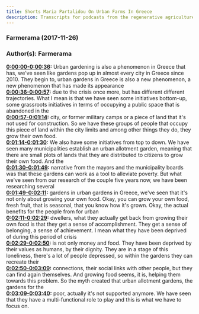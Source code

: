 ```yaml
---
title: Shorts Maria Partalidou On Urban Farms In Greece
description: Transcripts for podcasts from the regenerative agriculture space. Search and find episodes and timestamps.
---
```


### Farmerama  (2017-11-26)  
### Author(s): Farmerama  

**[0:00:00-0:00:36](https://soundcloud.com/farmerama-radio/short-maria-partalidou-on-urban-farms-in-greece#t=0:00:00):**  Urban gardening is also a phenomenon in Greece that has, we've seen like gardens  pop up in almost every city in Greece since 2010. They begin to, urban gardens  in Greece is also a new phenomenon, a new phenomenon that has made its appearance  
**[0:00:36-0:00:57](https://soundcloud.com/farmerama-radio/short-maria-partalidou-on-urban-farms-in-greece#t=0:00:36):**  due to the crisis once more, but has different different trajectories. What I  mean is that we have seen some initiatives bottom-up, some grassroots  initiatives in terms of occupying a public space that is abandoned in the  
**[0:00:57-0:01:14](https://soundcloud.com/farmerama-radio/short-maria-partalidou-on-urban-farms-in-greece#t=0:00:57):**  city, or former military camps or a piece of land that it's not used for  construction. So we have these groups of people that occupy this piece of land  within the city limits and among other things they do, they grow their own food.  
**[0:01:14-0:01:30](https://soundcloud.com/farmerama-radio/short-maria-partalidou-on-urban-farms-in-greece#t=0:01:14):**  We also have some initiatives from top to down. We have seen many municipalities  establish an urban allotment garden, meaning that there are small plots of  lands that they are distributed to citizens to grow their own food. And the  
**[0:01:30-0:01:49](https://soundcloud.com/farmerama-radio/short-maria-partalidou-on-urban-farms-in-greece#t=0:01:30):**  narrative from the mayors and the municipality boards was that these  gardens can work as a tool to alleviate poverty. But what we've seen from our  research of the couple five years now, we have been researching several  
**[0:01:49-0:02:11](https://soundcloud.com/farmerama-radio/short-maria-partalidou-on-urban-farms-in-greece#t=0:01:49):**  gardens in urban gardens in Greece, we've seen that it's not only about growing  your own food. Okay, you can grow your own food, fresh fruit, that is seasonal, that  you know how it's grown. Okay, the actual benefits for the people from for urban  
**[0:02:11-0:02:29](https://soundcloud.com/farmerama-radio/short-maria-partalidou-on-urban-farms-in-greece#t=0:02:11):**  dwellers, what they actually get back from growing their own food is that they  get a sense of accomplishment. They get a sense of belonging, a sense of  achievement. I mean what they have been deprived of during this period of crisis  
**[0:02:29-0:02:50](https://soundcloud.com/farmerama-radio/short-maria-partalidou-on-urban-farms-in-greece#t=0:02:29):**  is not only money and food. They have been deprived by their values as  humans, by their dignity. They are in a stage of this loneliness, there's a  lot of people depressed, so within the gardens they can recreate their  
**[0:02:50-0:03:09](https://soundcloud.com/farmerama-radio/short-maria-partalidou-on-urban-farms-in-greece#t=0:02:50):**  connections, their social links with other people, but they can find again  themselves. And growing food seems, it is, helping them towards this problem.  So the myth created that urban allotment gardens, the gardens for the  
**[0:03:09-0:03:40](https://soundcloud.com/farmerama-radio/short-maria-partalidou-on-urban-farms-in-greece#t=0:03:09):**  poor, actually it's not supported anymore. We have seen that they have a  multi-functional role to play and this is what we have to focus on.  